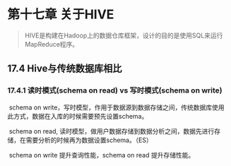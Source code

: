 # 第十七章 关于HIVE

> HIVE是构建在Hadoop上的数据仓库框架，设计的目的是使用SQL来运行MapReduce程序。

## 17.4 Hive与传统数据库相比

### 17.4.1 读时模式(schema on read) vs 写时模式(schema on write)

​		schema on write，写时模型，作用于数据源到数据存储之间，传统数据库使用此方式，数据在入库的时候需要预先设置schema。

​		schema on read, 读时模型，做用户数据存储到数据分析之间，数据先进行存储，在需要分析的时候再为数据设置schema。（ES）

​		schema on write 提升查询性能，schema on read 提升存储性能。